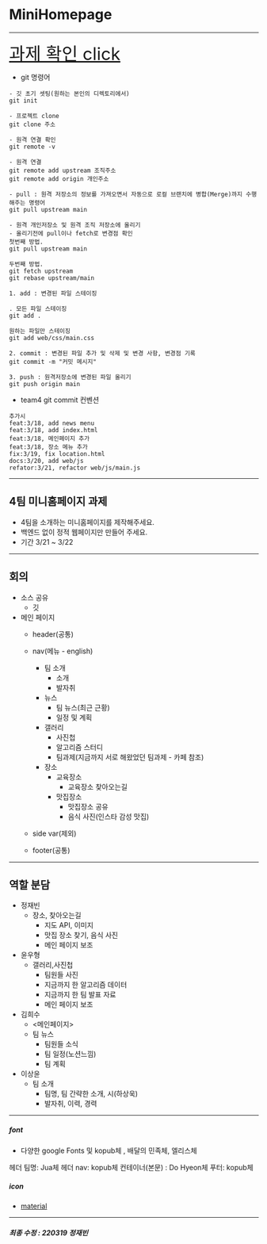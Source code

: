 # MiniHomepage

---

<a href="#bottom" style= " font-size:35px">과제 확인 click</a>

- git 명령어 
```
- 깃 초기 셋팅(원하는 본인의 디렉토리에서)
git init

- 프로젝트 clone
git clone 주소

- 원격 연결 확인
git remote -v

- 원격 연결
git remote add upstream 조직주소
git remote add origin 개인주소

- pull : 원격 저장소의 정보를 가져오면서 자동으로 로컬 브랜치에 병합(Merge)까지 수행해주는 명령어 
git pull upstream main

- 원격 개인저장소 및 원격 조직 저장소에 올리기
- 올리기전에 pull이나 fetch로 변경점 확인
첫번째 방법. 
git pull upstream main

두번째 방법. 
git fetch upstream
git rebase upstream/main

1. add : 변경된 파일 스테이징

. 모든 파일 스테이징
git add .

원하는 파일만 스테이징
git add web/css/main.css

2. commit : 변경된 파일 추가 및 삭제 및 변경 사항, 변경점 기록 
git commit -m "커밋 메시지"

3. push : 원격저장소에 변경된 파일 올리기
git push origin main
```
- team4 git commit 컨벤션
```
추가시
feat:3/18, add news menu 
feat:3/18, add index.html  
feat:3/18, 메인페이지 추가
feat:3/18, 장소 메뉴 추가
fix:3/19, fix location.html
docs:3/20, add web/js
refator:3/21, refactor web/js/main.js
```
---
## 4팀 미니홈페이지 과제

<a id="bottom"></a>
- 4팀을 소개하는 미니홈페이지를 제작해주세요.
- 백엔드 없이 정적 웹페이지만 만들어 주세요.
- 기간 3/21 ~ 3/22
---
## 회의

- 소스 공유
  - 깃
- 메인 페이지
  - header(공통)
  
  - nav(메뉴 - english)
    - 팀 소개
      - 소개
      - 발자취
    - 뉴스
      - 팀 뉴스(최근 근황)
      - 일정 및 계획
    - 갤러리
      - 사진첩 
      - 알고리즘 스터디
      - 팀과제(지금까지 서로 해왔었던 팀과제 - 카페 참조)
    - 장소
      - 교육장소
        - 교육장소 찾아오는길   
      - 맛집장소
        - 맛집장소 공유
        - 음식 사진(인스타 감성 맛집)
      
  - side var(제외)
  - footer(공통)
    
--- 
## 역할 분담
- 정재빈
  - 장소, 찾아오는길 
    - 지도 API, 이미지
    - 맛집 장소 찾기, 음식 사진 
    - 메인 페이지 보조
- 윤우형
  - 갤러리,사진첩
    - 팀원들 사진 
    - 지금까지 한 알고리즘 데이터  
    - 지금까지 한 팀 발표 자료
    - 메인 페이지 보조
- 김희수
  - <메인페이지>
  - 팀 뉴스
    - 팀원들 소식
    - 팀 일정(노션느낌)
    - 팀 계획
- 이상윤
  - 팀 소개
    - 팀명, 팀 간략한 소개, 시(하상욱)
    - 발자취, 이력, 경력
---
##### font
- 다양한 google Fonts 및 kopub체 , 배달의 민족체, 엘리스체

헤더 팀명: Jua체 
헤더 nav: kopub체
컨테이너(본문) : Do Hyeon체
푸터: kopub체
##### icon
- [material](https://material.io/search.html?q=filled)

<hr>

##### 최종 수정 : 220319 정재빈 
